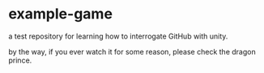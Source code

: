 # example-game
a test repository for learning how to interrogate GitHub with unity.

by the way, if you ever watch it for some reason, please check the dragon prince.
